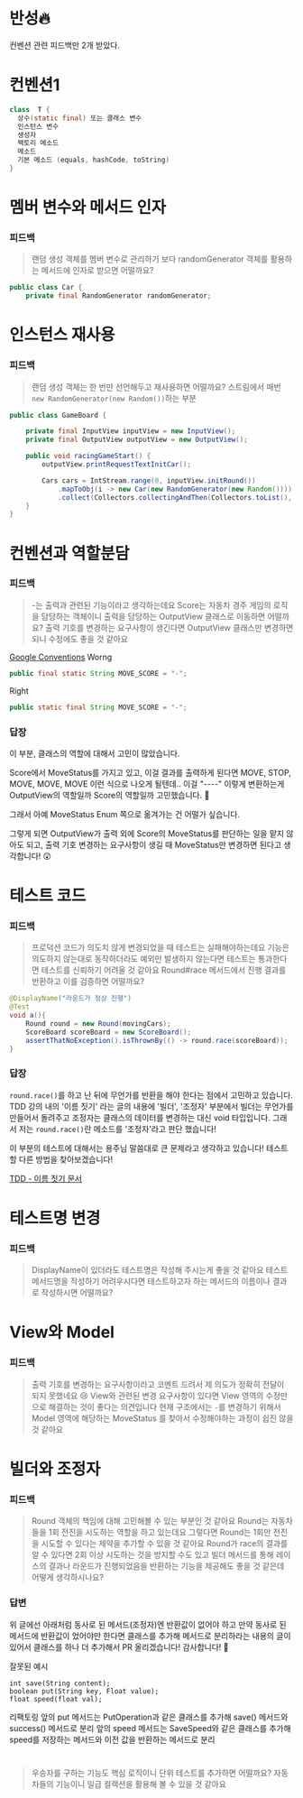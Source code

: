 # 반성🔥
컨벤션 관련 피드백만 2개 받았다.

# 컨벤션1

```java
class  T {
  상수(static final) 또는 클래스 변수  
  인스턴스 변수  
  생성자  
  팩토리 메소드  
  메소드  
  기본 메소드 (equals, hashCode, toString)  
}
```

# 멤버 변수와 메서드 인자

### 피드백
> 랜덤 생성 객체를 멤버 변수로 관리하기 보다 randomGenerator 객체를 활용하는 메서드에 인자로 받으면 어떨까요?

```java
public class Car {
    private final RandomGenerator randomGenerator;
```

# 인스턴스 재사용
### 피드백
> 랜덤 생성 객체는 한 번만 선언해두고 재사용하면 어떨까요? 
> 스트림에서 매번 `new RandomGenerator(new Random())`하는 부분

```java
public class GameBoard {

    private final InputView inputView = new InputView();
    private final OutputView outputView = new OutputView();

    public void racingGameStart() {
        outputView.printRequestTextInitCar();

        Cars cars = IntStream.range(0, inputView.initRound())
            .mapToObj(i -> new Car(new RandomGenerator(new Random())))
            .collect(Collectors.collectingAndThen(Collectors.toList(), Cars::from));
    }
}
```

# 컨벤션과 역할분담
### 피드백
> -는 출력과 관련된 기능이라고 생각하는데요 
> Score는 자동차 경주 게임의 로직을 담당하는 객체이니 출력을 담당하는 OutputView 클래스로 이동하면 어떨까요? 
> 출력 기호를 변경하는 요구사항이 생긴다면 OutputView 클래스만 변경하면 되니 수정에도 좋을 것 같아요

[Google Conventions](https://google.github.io/styleguide/javaguide.html#s4.8.7-modifiers)
Worng
```java
public final static String MOVE_SCORE = "-";
```
Right
```java
public static final String MOVE_SCORE = "-";
```
### 답장
이 부분, 클래스의 역할에 대해서 고민이 많았습니다.

Score에서 MoveStatus를 가지고 있고, 이걸 결과를 출력하게 된다면
MOVE, STOP, MOVE, MOVE, MOVE 이런 식으로 나오게 될텐데..
이걸 "----" 이렇게 변환하는게 OutputView의 역할일까 Score의 역할일까 고민했습니다. 🤔

그래서 아예 MoveStatus Enum 쪽으로 옮겨가는 건 어떨가 싶습니다.

그렇게 되면 OutputView가 출력 외에 Score의 MoveStatus를 판단하는 일을 맡지 않아도 되고,
출력 기호 변경하는 요구사항이 생길 때 MoveStatus만 변경하면 된다고 생각합니다! 😲

# 테스트 코드
### 피드백
> 프로덕션 코드가 의도치 않게 변경되었을 때 테스트는 실패해야하는데요 
> 기능은 의도하지 않는대로 동작하더라도 예외만 발생하지 않는다면 테스트는 통과한다면 테스트를 신뢰하기 어려울 것 같아요 
> Round#race 메서드에서 진행 결과를 반환하고 이를 검증하면 어떨까요?

```java
@DisplayName("라운드가 정상 진행")
@Test
void a(){
    Round round = new Round(movingCars);
    ScoreBoard scoreBoard = new ScoreBoard();
    assertThatNoException().isThrownBy(() -> round.race(scoreBoard));
}
```
### 답장
`round.race()`를 하고 난 뒤에 무언가를 반환을 해야 한다는 점에서 고민하고 있습니다.
TDD 강의 내의 '이름 짓기' 라는 글의 내용에 '빌더', '조정자' 부분에서
빌더는 무언가를 만들어서 돌려주고
조정자는 클래스의 데이터를 변경하는 대신 void 타입입니다.
그래서 저는 `round.race()`란 메소드를 '조정자'라고 판단 했습니다!

이 부분의 테스트에 대해서는 용주님 말씀대로 큰 문제라고 생각하고 있습니다!
테스트 할 다른 방법을 찾아보겠습니다!

[TDD - 이름 짓기 문서 ](https://edu.nextstep.camp/s/twbNYuxs/ls/yGGywvSB)

# 테스트명 변경
### 피드백
> DisplayName이 있더라도 테스트명은 작성해 주시는게 좋을 것 같아요
> 테스트 메서드명을 작성하기 어려우시다면 테스트하고자 하는 메서드의 이름이나 결과로 작성하시면 어떨까요?

# View와 Model
### 피드백
> 출력 기호를 변경하는 요구사항이라고 코멘트 드려서 제 의도가 정확히 전달이 되지 못했네요 😢
> View와 관련된 변경 요구사항이 있다면 View 영역의 수정만으로 해결하는 것이 좋다는 의견입니다
> 현재 구조에서는 `-`를 변경하기 위해서 Model 영역에 해당하는 MoveStatus 를 찾아서 수정해야하는 과정이 쉽진 않을 것 같아요


# 빌더와 조정자
### 피드백
> Round 객체의 책임에 대해 고민해볼 수 있는 부분인 것 같아요
> Round는 자동차들을 1회 전진을 시도하는 역할을 하고 있는데요
> 그렇다면 Round는 1회만 전진을 시도할 수 있다는 제약을 추가할 수 있을 것 같아요
> Round가 race의 결과를 알 수 있다면 2회 이상 시도하는 것을 방지할 수도 있고
> 빌더 메서드를 통해 레이스의 결과나 라운드가 진행되었음을 반환하는 기능을 제공해도 좋을 것 같은데 어떻게 생각하시나요?

### 답변
위 글에선 아래처럼 동사로 된 메서드(조정자)엔 반환값이 없어야 하고 만약 동사로 된 메서드에 반환값이 었어야만 한다면 
클래스를 추가해 메서드로 분리하라는 내용의 글이 있어서 클래스를 하나 더 추가해서 PR 올리겠습니다!
감사합니다! 🙇

잘못된 예시
```text
int save(String content);
boolean put(String key, Float value);
float speed(float val);
```

리팩토링
앞의 put 메서드는 PutOperation과 같은 클래스를 추가해 save() 메서드와 success() 메서드로 분리
앞의 speed 메서드는 SaveSpeed와 같은 클래스를 추가해 speed를 저장하는 메서드와 이전 값을 반환하는 메서드로 분리

# 
> 우승자를 구하는 기능도 핵심 로직이니 단위 테스트를 추가하면 어떨까요?
> 자동차들의 기능이니 일급 컬렉션을 활용해 볼 수 있을 것 같아요

